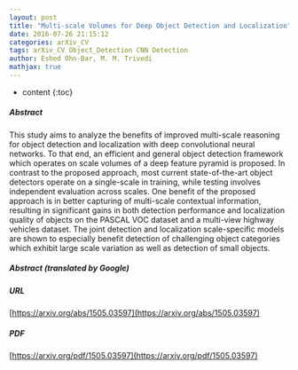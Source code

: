 ```yaml
---
layout: post
title: "Multi-scale Volumes for Deep Object Detection and Localization"
date: 2016-07-26 21:15:12
categories: arXiv_CV
tags: arXiv_CV Object_Detection CNN Detection
author: Eshed Ohn-Bar, M. M. Trivedi
mathjax: true
---
```


* content
{:toc}

##### Abstract
This study aims to analyze the benefits of improved multi-scale reasoning for object detection and localization with deep convolutional neural networks. To that end, an efficient and general object detection framework which operates on scale volumes of a deep feature pyramid is proposed. In contrast to the proposed approach, most current state-of-the-art object detectors operate on a single-scale in training, while testing involves independent evaluation across scales. One benefit of the proposed approach is in better capturing of multi-scale contextual information, resulting in significant gains in both detection performance and localization quality of objects on the PASCAL VOC dataset and a multi-view highway vehicles dataset. The joint detection and localization scale-specific models are shown to especially benefit detection of challenging object categories which exhibit large scale variation as well as detection of small objects.

##### Abstract (translated by Google)


##### URL
[https://arxiv.org/abs/1505.03597](https://arxiv.org/abs/1505.03597)

##### PDF
[https://arxiv.org/pdf/1505.03597](https://arxiv.org/pdf/1505.03597)

